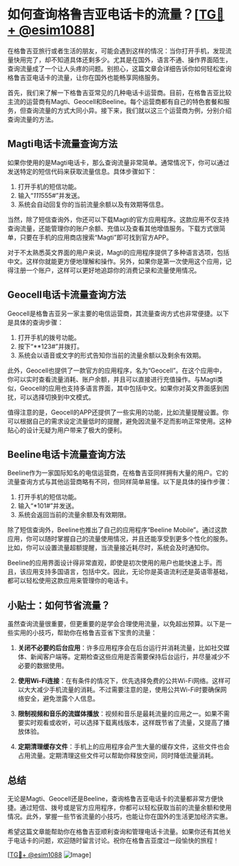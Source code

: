 # 如何查询格鲁吉亚电话卡的流量？[[TG💪+ @esim1088](https://t.me/s/esim1088)]

在格鲁吉亚旅行或者生活的朋友，可能会遇到这样的情况：当你打开手机，发现流量快用完了，却不知道具体还剩多少。尤其是在国外，语言不通、操作界面陌生，查询流量成了一个让人头疼的问题。别担心，这篇文章会详细告诉你如何轻松查询格鲁吉亚电话卡的流量，让你在国外也能畅享网络服务。

首先，我们来了解一下格鲁吉亚常见的几种电话卡运营商。目前，在格鲁吉亚比较主流的运营商有Magti、Geocell和Beeline。每个运营商都有自己的特色套餐和服务，但查询流量的方式大同小异。接下来，我们就以这三个运营商为例，分别介绍查询流量的方法。

## Magti电话卡流量查询方法

如果你使用的是Magti电话卡，那么查询流量非常简单。通常情况下，你可以通过发送特定的短信代码来获取流量信息。具体步骤如下：

1. 打开手机的短信功能。
2. 输入“*111*555#”并发送。
3. 系统会自动回复你的当前流量余额以及有效期等信息。

当然，除了短信查询外，你还可以下载Magti的官方应用程序。这款应用不仅支持查询流量，还能管理你的账户余额、充值以及查看其他增值服务。下载方式很简单，只要在手机的应用商店搜索“Magti”即可找到官方APP。

对于不太熟悉英文界面的用户来说，Magti的应用程序提供了多种语言选项，包括中文。这样你就能更方便地理解和操作。另外，如果你是第一次使用这个应用，记得注册一个账户，这样可以更好地追踪你的消费记录和流量使用情况。

## Geocell电话卡流量查询方法

Geocell是格鲁吉亚另一家主要的电信运营商，其流量查询方式也非常便捷。以下是具体的查询步骤：

1. 打开手机的拨号功能。
2. 按下“**123#”并拨打。
3. 系统会以语音或文字的形式告知你当前的流量余额以及剩余有效期。

此外，Geocell也提供了一款官方的应用程序，名为“Geocell”。在这个应用中，你可以实时查看流量消耗、账户余额，并且可以直接进行充值操作。与Magti类似，Geocell的应用也支持多语言界面，其中包括中文。如果你对英文界面感到困扰，可以选择切换到中文模式。

值得注意的是，Geocell的APP还提供了一些实用的功能，比如流量提醒设置。你可以根据自己的需求设定流量低时的提醒，避免因流量不足而影响正常使用。这种贴心的设计无疑为用户带来了极大的便利。

## Beeline电话卡流量查询方法

Beeline作为一家国际知名的电信运营商，在格鲁吉亚同样拥有大量的用户。它的流量查询方式与其他运营商略有不同，但同样简单易懂。以下是具体的操作步骤：

1. 打开手机的短信功能。
2. 输入“*101#”并发送。
3. 系统会返回当前的流量余额及有效期限。

除了短信查询外，Beeline也推出了自己的应用程序“Beeline Mobile”。通过这款应用，你可以随时掌握自己的流量使用情况，并且还能享受到更多个性化的服务。比如，你可以设置流量超额提醒，当流量接近耗尽时，系统会及时通知你。

Beeline的应用界面设计得非常直观，即使是初次使用的用户也能快速上手。而且，该应用支持多国语言，包括中文。因此，无论你是英语流利还是英语零基础，都可以轻松使用这款应用来管理你的电话卡。

## 小贴士：如何节省流量？

虽然查询流量很重要，但更重要的是学会合理使用流量，以免超出预算。以下是一些实用的小技巧，帮助你在格鲁吉亚省下宝贵的流量：

1. **关闭不必要的后台应用**：许多应用程序会在后台运行并消耗流量，比如社交媒体、新闻客户端等。定期检查这些应用是否需要保持后台运行，并尽量减少不必要的数据使用。
   
2. **使用Wi-Fi连接**：在有条件的情况下，优先选择免费的公共Wi-Fi网络。这样可以大大减少手机流量的消耗。不过需要注意的是，使用公共Wi-Fi时要确保网络安全，避免泄露个人信息。

3. **限制视频和音乐的流媒体播放**：视频和音乐是最耗流量的应用之一。如果不需要实时观看或收听，可以选择下载离线版本，这样既节省了流量，又提高了播放体验。

4. **定期清理缓存文件**：手机上的应用程序会产生大量的缓存文件，这些文件也会占用流量。定期清理这些文件可以帮助你释放空间，同时降低流量消耗。

## 总结

无论是Magti、Geocell还是Beeline，查询格鲁吉亚电话卡的流量都非常方便快捷。通过短信、拨号或是官方应用程序，你都可以轻松获取当前的流量余额和使用情况。此外，掌握一些节省流量的小技巧，也能让你在国外的生活更加经济实惠。

希望这篇文章能帮助你在格鲁吉亚顺利查询和管理电话卡流量。如果你还有其他关于电话卡的问题，欢迎随时留言讨论。祝你在格鲁吉亚度过一段愉快的旅程！

[[TG💪+ @esim1088](https://t.me/s/esim1088) ![Image](https://i.postimg.cc/4NQfJmqS/Snipaste-2025-05-13-00-14-12.png)]